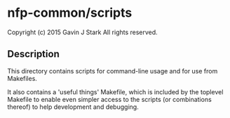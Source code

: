 # nfp-common/scripts

 Copyright (c) 2015 Gavin J Stark
 All rights reserved.

## Description

This directory contains scripts for command-line usage and for use
from Makefiles.

It also contains a 'useful things' Makefile, which is included by the
toplevel Makefile to enable even simpler access to the scripts (or
combinations thereof) to help development and debugging.


